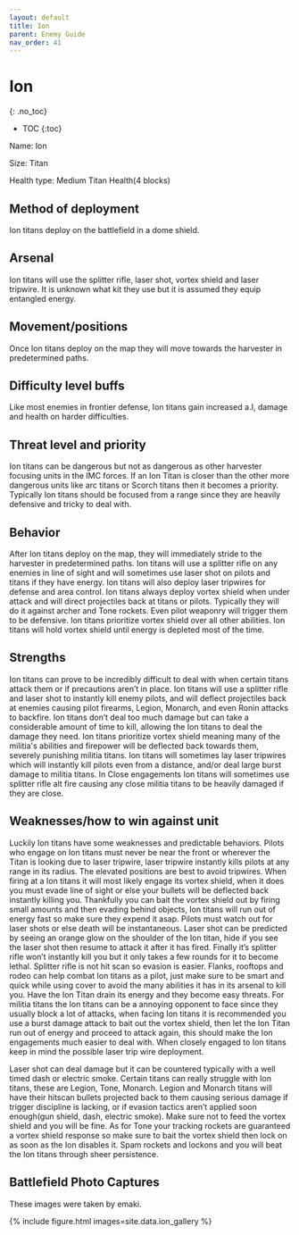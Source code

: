 ```yaml
---
layout: default
title: Ion
parent: Enemy Guide
nav_order: 41
---
```


# Ion
{: .no_toc}

- TOC
{:toc}

Name: Ion

Size: Titan

Health type: Medium Titan Health(4 blocks)

## Method of deployment

Ion titans deploy on the battlefield in a dome shield.

## Arsenal

Ion titans will use the splitter rifle, laser shot, vortex shield and laser tripwire. It is unknown what kit they use but it is assumed they equip entangled energy. 

## Movement/positions

Once Ion titans deploy on the map they will move towards the harvester in predetermined paths.

## Difficulty level buffs

Like most enemies in frontier defense, Ion titans gain increased a.I, damage and health on harder difficulties.

## Threat level and priority 

Ion titans can be dangerous but not as dangerous as other harvester focusing units in the IMC forces. If an Ion Titan is closer than the  other more dangerous units like arc titans or Scorch titans then it becomes a priority. Typically Ion titans should be focused from a range since they are heavily defensive and tricky to deal with.

## Behavior

After Ion titans deploy on the map, they will immediately stride to the harvester in predetermined paths. Ion titans will use a splitter rifle on any enemies in line of sight and will sometimes use laser shot on pilots and titans if they have energy. Ion titans will also deploy laser tripwires for defense and area control. Ion titans always deploy vortex shield when under attack and will direct projectiles back at titans or pilots. Typically they will do it against archer and Tone rockets. Even pilot weaponry will trigger them to be defensive. Ion titans prioritize vortex shield over all other abilities. Ion titans will hold vortex shield until energy is depleted most of the time. 

## Strengths

Ion titans can prove to be incredibly difficult to deal with when certain titans attack them or if precautions aren’t in place. Ion titans will use a splitter rifle and laser shot to instantly kill enemy pilots, and will deflect projectiles back at enemies causing pilot firearms, Legion, Monarch, and even Ronin attacks to backfire. Ion titans don’t deal too much damage but can take a considerable amount of time to kill, allowing the Ion titans to deal the damage they need. Ion titans prioritize vortex shield meaning many of the militia's abilities and firepower will be deflected back towards them, severely punishing militia titans. Ion titans will sometimes lay laser tripwires which will instantly kill pilots even from a distance, and/or deal large burst damage to militia titans. In Close engagements Ion titans will sometimes use splitter rifle alt fire causing any close militia titans to be heavily damaged if they are close. 

## Weaknesses/how to win against unit 

Luckily Ion titans have some weaknesses and predictable behaviors. Pilots who engage on Ion titans must never be near the front or wherever the Titan is looking due to laser tripwire, laser tripwire instantly kills pilots at any range in its radius. The elevated positions are best to avoid tripwires. When firing at a Ion titans it will most likely engage its vortex shield, when it does you must evade line of sight or else your bullets will be deflected back instantly killing you. Thankfully you can bait the vortex shield out by firing small amounts and then evading behind objects, Ion titans will run out of energy fast so make sure they expend it asap. Pilots must watch out for laser shots or else death will be instantaneous. Laser shot can be predicted by seeing an orange glow on the shoulder of the Ion titan, hide if you see the laser shot then resume to attack it after it has fired. Finally it’s splitter rifle won’t instantly kill you but it only takes a few rounds for it to become lethal. Splitter rifle is not hit scan so evasion is easier. Flanks, rooftops and rodeo can help combat Ion titans as a pilot, just make sure to be smart and quick while using cover to avoid the many abilities it has in its arsenal to kill you. Have the Ion Titan drain its energy and they become easy threats. For militia titans the Ion titans can be a annoying opponent to face since they usually block a lot of attacks, when facing Ion titans it is recommended you use a burst damage attack to bait out the vortex shield, then let the Ion Titan run out of energy and proceed to attack again, this should make the Ion engagements much easier to deal with. When closely engaged to Ion titans keep in mind the possible laser trip wire deployment.

Laser shot can deal damage but it can be countered typically with a well timed dash or electric smoke. Certain titans can really struggle with Ion titans, these are Legion, Tone, Monarch. Legion and Monarch titans will have their hitscan bullets projected back to them causing serious damage if trigger discipline is lacking, or if evasion tactics aren’t applied soon enough(gun shield, dash, electric smoke). Make sure not to feed the vortex shield and you will be fine. As for Tone your tracking rockets are guaranteed a vortex shield response so make sure to bait the vortex shield then lock on as soon as the Ion disables it. Spam rockets and lockons and you will beat the Ion titans through sheer persistence. 

## Battlefield Photo Captures

These images were taken by emaki.

{% include figure.html images=site.data.ion_gallery %}
